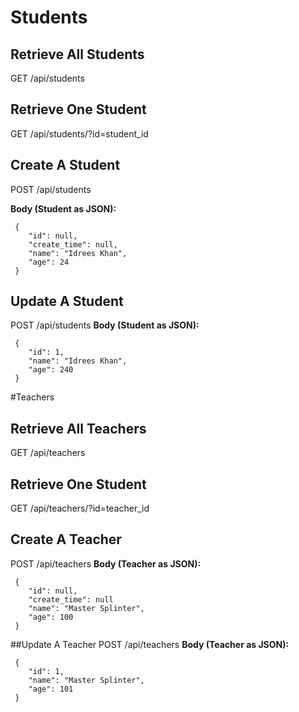 # Students

## Retrieve All Students
GET     /api/students

## Retrieve One Student
GET     /api/students/?id=student_id

## Create A Student
POST    /api/students

__Body (Student as JSON):__
```
 {
    "id": null,
    "create_time": null,
    "name": "Idrees Khan",
    "age": 24
 }
```

## Update A Student
POST    /api/students
__Body (Student as JSON):__
```
 {
    "id": 1,
    "name": "Idrees Khan",
    "age": 240
 }
```
#Teachers

## Retrieve All Teachers
GET		/api/teachers

## Retrieve One Student
GET		/api/teachers/?id=teacher_id

## Create A Teacher
POST 	/api/teachers
__Body (Teacher as JSON):__
```
 {
    "id": null,
    "create_time": null
    "name": "Master Splinter",
    "age": 100
 }
```
##Update A Teacher
POST 	/api/teachers
__Body (Teacher as JSON):__
```
 {
    "id": 1,
    "name": "Master Splinter",
    "age": 101
 }
```

